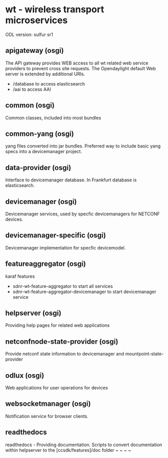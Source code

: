 # wt - wireless transport microservices

ODL version: sulfur sr1

## apigateway (osgi)

The API gateway provides WEB access to all wt related web service providers to prevent cross site requests. The Opendaylight default Web server is extended by additional URIs.

  * /database to access elasticsearch
  * /aai to access AAI

## common (osgi)

Common classes, included into most bundles

## common-yang (osgi)

yang files converted into jar bundles. Preferred way to include basic yang specs into a devicemanager project.

## data-provider (osgi)

Interface to devicemanager database. In Frankfurt database is elasticsearch.

## devicemanager (osgi)

Devicemanager services, used by specfic devicemanagers for NETCONF devices.

## devicemanager-specific (osgi)

Devicemanager implementation for specfic devicemodel.

## featureaggregator (osgi)

karaf features
  * sdnr-wt-feature-aggregator to start all services
  * sdnr-wt-feature-aggregator-devicemanager to start devicemanager service

## helpserver (osgi)

Providing help pages for related web applications

## netconfnode-state-provider (osgi)

Provide netconf state information to devicemanager and mountpoint-state-provider

## odlux (osgi)

Web applications for user operations for devices

## websocketmanager (osgi)

Notification service for browser clients.

## readthedocs

readthedocs - Providing documentation. Scripts to convert documentation within helpserver to the [ccsdk/features]/doc folder
~
~
~
~
